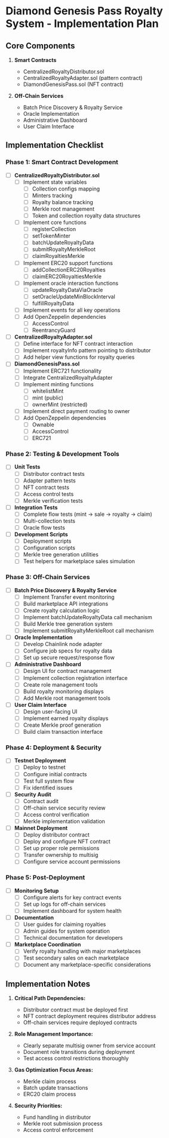 # Diamond Genesis Pass Royalty System - Implementation Plan

## Core Components

1. **Smart Contracts**
   - CentralizedRoyaltyDistributor.sol
   - CentralizedRoyaltyAdapter.sol (pattern contract)
   - DiamondGenesisPass.sol (NFT contract)

2. **Off-Chain Services**
   - Batch Price Discovery & Royalty Service
   - Oracle Implementation
   - Administrative Dashboard
   - User Claim Interface

## Implementation Checklist

### Phase 1: Smart Contract Development

- [ ] **CentralizedRoyaltyDistributor.sol**
  - [ ] Implement state variables
    - [ ] Collection configs mapping
    - [ ] Minters tracking
    - [ ] Royalty balance tracking
    - [ ] Merkle root management
    - [ ] Token and collection royalty data structures
  - [ ] Implement core functions
    - [ ] registerCollection
    - [ ] setTokenMinter
    - [ ] batchUpdateRoyaltyData
    - [ ] submitRoyaltyMerkleRoot
    - [ ] claimRoyaltiesMerkle
  - [ ] Implement ERC20 support functions
    - [ ] addCollectionERC20Royalties
    - [ ] claimERC20RoyaltiesMerkle
  - [ ] Implement oracle interaction functions
    - [ ] updateRoyaltyDataViaOracle
    - [ ] setOracleUpdateMinBlockInterval
    - [ ] fulfillRoyaltyData
  - [ ] Implement events for all key operations
  - [ ] Add OpenZeppelin dependencies
    - [ ] AccessControl
    - [ ] ReentrancyGuard

- [ ] **CentralizedRoyaltyAdapter.sol**
  - [ ] Define interface for NFT contract interaction
  - [ ] Implement royaltyInfo pattern pointing to distributor
  - [ ] Add helper view functions for royalty queries

- [ ] **DiamondGenesisPass.sol**
  - [ ] Implement ERC721 functionality
  - [ ] Integrate CentralizedRoyaltyAdapter
  - [ ] Implement minting functions
    - [ ] whitelistMint
    - [ ] mint (public)
    - [ ] ownerMint (restricted)
  - [ ] Implement direct payment routing to owner
  - [ ] Add OpenZeppelin dependencies
    - [ ] Ownable
    - [ ] AccessControl
    - [ ] ERC721

### Phase 2: Testing & Development Tools

- [ ] **Unit Tests**
  - [ ] Distributor contract tests
  - [ ] Adapter pattern tests
  - [ ] NFT contract tests
  - [ ] Access control tests
  - [ ] Merkle verification tests

- [ ] **Integration Tests**
  - [ ] Complete flow tests (mint → sale → royalty → claim)
  - [ ] Multi-collection tests
  - [ ] Oracle flow tests

- [ ] **Development Scripts**
  - [ ] Deployment scripts
  - [ ] Configuration scripts
  - [ ] Merkle tree generation utilities
  - [ ] Test helpers for marketplace sales simulation

### Phase 3: Off-Chain Services

- [ ] **Batch Price Discovery & Royalty Service**
  - [ ] Implement Transfer event monitoring
  - [ ] Build marketplace API integrations
  - [ ] Create royalty calculation logic
  - [ ] Implement batchUpdateRoyaltyData call mechanism
  - [ ] Build Merkle tree generation system
  - [ ] Implement submitRoyaltyMerkleRoot call mechanism

- [ ] **Oracle Implementation**
  - [ ] Develop Chainlink node adapter
  - [ ] Configure job specs for royalty data
  - [ ] Set up secure request/response flow

- [ ] **Administrative Dashboard**
  - [ ] Design UI for contract management
  - [ ] Implement collection registration interface
  - [ ] Create role management tools
  - [ ] Build royalty monitoring displays
  - [ ] Add Merkle root management tools

- [ ] **User Claim Interface**
  - [ ] Design user-facing UI
  - [ ] Implement earned royalty displays
  - [ ] Create Merkle proof generation
  - [ ] Build claim transaction interface

### Phase 4: Deployment & Security

- [ ] **Testnet Deployment**
  - [ ] Deploy to testnet
  - [ ] Configure initial contracts
  - [ ] Test full system flow
  - [ ] Fix identified issues

- [ ] **Security Audit**
  - [ ] Contract audit
  - [ ] Off-chain service security review
  - [ ] Access control verification
  - [ ] Merkle implementation validation

- [ ] **Mainnet Deployment**
  - [ ] Deploy distributor contract
  - [ ] Deploy and configure NFT contract
  - [ ] Set up proper role permissions
  - [ ] Transfer ownership to multisig
  - [ ] Configure service account permissions

### Phase 5: Post-Deployment

- [ ] **Monitoring Setup**
  - [ ] Configure alerts for key contract events
  - [ ] Set up logs for off-chain services
  - [ ] Implement dashboard for system health

- [ ] **Documentation**
  - [ ] User guides for claiming royalties
  - [ ] Admin guides for system operation
  - [ ] Technical documentation for developers

- [ ] **Marketplace Coordination**
  - [ ] Verify royalty handling with major marketplaces
  - [ ] Test secondary sales on each marketplace
  - [ ] Document any marketplace-specific considerations

## Implementation Notes

1. **Critical Path Dependencies:**
   - Distributor contract must be deployed first
   - NFT contract deployment requires distributor address
   - Off-chain services require deployed contracts

2. **Role Management Importance:**
   - Clearly separate multisig owner from service account
   - Document role transitions during deployment
   - Test access control restrictions thoroughly

3. **Gas Optimization Focus Areas:**
   - Merkle claim process
   - Batch update transactions
   - ERC20 claim process

4. **Security Priorities:**
   - Fund handling in distributor
   - Merkle root submission process
   - Access control enforcement 